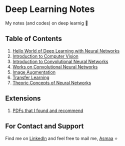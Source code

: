 # Deep Learning Notes
My notes (and codes) on deep learnig :dizzy:

## Table of Contents
1. [Hello World of Deep Learning with Neural Networks](https://github.com/asmaamirkhan/DeepLearningNotes/tree/master/0-HelloWorld)
1. [Introduction to Computer Vision](https://github.com/asmaamirkhan/DeepLearningNotes/tree/master/1-Intro2ComputerVision)
1. [Introduction to Convolutional Neural Networks](https://github.com/asmaamirkhan/DeepLearningNotes/tree/master/2-Intro2CNN)
1. [Works on Convolutional Neural Networks](https://github.com/asmaamirkhan/DeepLearningNotes/tree/master/3-CNNWorks)
1. [Image Augmentation](https://github.com/asmaamirkhan/DeepLearningNotes/tree/master/4-ImageAugmentation)
1. [Transfer Learning](https://github.com/asmaamirkhan/DeepLearningNotes/tree/master/5-TransferLearning)
1. [Theoric Concepts of Neural Networks](https://github.com/asmaamirkhan/DeepLearningNotes/tree/master/6-NNConcepts)

## Extensions
1. [PDFs that I found and recommend](https://github.com/asmaamirkhan/DeepLearningNotes/tree/master/Z-UsefulPDFs)

## For Contact and Support
Find me on [LinkedIn](https://www.linkedin.com/in/asmaa-mirkhan/) and feel free to mail me, [Asmaa](mailto:asmaamirkhan.am@gmail.com) :star: